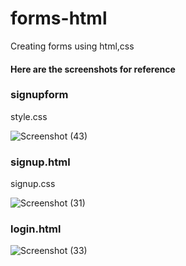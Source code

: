 # forms-html
Creating forms using html,css
#### Here are the screenshots for reference
### signupform
 style.css

![Screenshot (43)](https://user-images.githubusercontent.com/114508249/206686903-3f94349e-48ac-4c5b-9f9b-3f54c4020391.png)
### signup.html
signup.css

![Screenshot (31)](https://user-images.githubusercontent.com/114508249/206491664-55c5a656-bf57-44ed-a09d-2ca5d6079d13.png)

  
### login.html 

![Screenshot (33)](https://user-images.githubusercontent.com/114508249/206493262-8368b7b4-e5ad-4b5b-9b30-8468deeb8cfe.jpeg)
